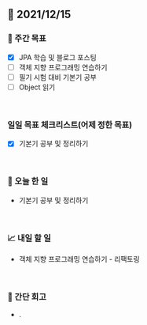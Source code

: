 ## 📅 2021/12/15


### 👏 주간 목표

- [x] JPA 학습 및 블로그 포스팅
- [ ] 객체 지향 프로그래밍 연습하기
- [ ] 필기 시험 대비 기본기 공부
- [ ] Object 읽기

<br/>

### 일일 목표 체크리스트(어제 정한 목표)

- [x] 기본기 공부 및 정리하기

<br/>

### 💯 오늘 한 일

- 기본기 공부 및 정리하기

<br/>

### 📈 내일 할 일

- 객체 지향 프로그래밍 연습하기 - 리팩토링

<br/>

### 🤔 간단 회고

- .


